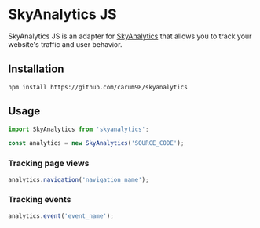 # SkyAnalytics JS
SkyAnalytics JS is an adapter for [SkyAnalytics](https://github.com/carum98/skyanalytics) that allows you to track your website's traffic and user behavior.

## Installation
```shell
npm install https://github.com/carum98/skyanalytics
```

## Usage
```javascript
import SkyAnalytics from 'skyanalytics';

const analytics = new SkyAnalytics('SOURCE_CODE');
```

### Tracking page views
```javascript
analytics.navigation('navigation_name');
```

### Tracking events
```javascript
analytics.event('event_name');
```